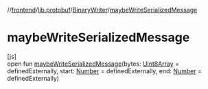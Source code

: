 //[frontend](../../../index.md)/[lib.protobuf](../index.md)/[BinaryWriter](index.md)/[maybeWriteSerializedMessage](maybe-write-serialized-message.md)

# maybeWriteSerializedMessage

[js]\
open fun [maybeWriteSerializedMessage](maybe-write-serialized-message.md)(bytes: [Uint8Array](https://kotlinlang.org/api/latest/jvm/stdlib/org.khronos.webgl/-uint8-array/index.html) = definedExternally, start: [Number](https://kotlinlang.org/api/latest/jvm/stdlib/kotlin/-number/index.html) = definedExternally, end: [Number](https://kotlinlang.org/api/latest/jvm/stdlib/kotlin/-number/index.html) = definedExternally)
